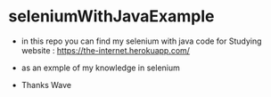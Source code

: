 # seleniumWithJavaExample
* in this repo you can find my selenium with java code for Studying website : https://the-internet.herokuapp.com/

* as an exmple of my knowledge in selenium

* Thanks Wave
